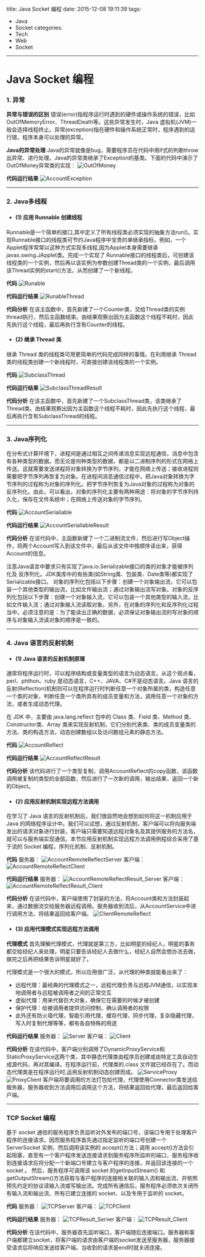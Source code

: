 title: Java Socket 编程
date: 2015-12-08 19:11:39
tags:
- Java
- Socket
categories:
- Tech
- Web
- Socket
---

# Java Socket 编程

### 1. 异常

**异常与错误的区别**
错误(error)指程序运行时遇到的硬件或操作系统的错误，比如 OutOfMemoryError、ThreadDeath等。这些异常发生时，Java 虚拟机(JVM)一般会选择线程终止。异常(exception)指在硬件和操作系统正常时，程序遇到的运行错，程序本身可以处理的异常。

**Java的异常处理**
Java的异常就像是bug，需要程序员在代码中用if式的判断throw出异常、进行处理。Java的异常类继承了Exception的基类。下面的代码中演示了OutOfMoney异常类的实现：
![OutOfMoney](/img/java_socket/OutOfMoney.png  "OutOfMoney")

**代码运行结果**
![AccountException](/img/java_socket/AccountException.png  "AccountException")

---

### 2. Java多线程

- #### (1) 应用 Runnable 创建线程

Runnable是一个简单的接口,其中定义了所有线程类必须实现的抽象方法run()。实现Runnable接口的线程类可节约Java程序中宝贵的单继承指标。例如，一个Applet程序常常以这种方式实现多线程,因为Applet本身需要继承javax.swing.JApplet类。完成一个实现了 Runnable接口的线程类后，可创建该线程类的一个实例，然后再以该实例为参数创建Thread类的一个实例，最后调用该Thread实例的start()方法，从而创建了一个新线程。

**代码**
![Runable](/img/java_socket/Runable.png  "Runable")

**代码运行结果**
![RunableThread](/img/java_socket/RunableThread.png  "RunableThread")

**代码分析**
在该主函数中，首先新建了一个Counter类，交给Thread类的实例thread执行，然后主函数结束。由结果观察出因为主函数这个线程不耗时，因此先执行这个线程，最后再执行含有Counter的线程。

- #### (2) 继承 Thread 类

继承 Thread 类的线程类可用更简单的代码完成同样的事情。在利用继承 Thread 类的线程类创建一个新线程时，可直接创建该线程类的一个实例。

**代码**
![SubclassThread](/img/java_socket/SubclassThread.png  "SubclassThread")

**代码运行结果**
![SubclassThreadResult](/img/java_socket/SubclassThreadResult.png  "SubclassThreadResult")

**代码分析**
在该主函数中，首先新建了一个SubclassThread类，该类继承了Thread类。由结果观察出因为主函数这个线程不耗时，因此先执行这个线程，最后再执行含有SubclassThread的线程。

---

### 3. Java序列化

在分布式计算环境下，进程间是通过相互之间传递消息实现远程通信，消息中包含有各种类型的数据。而无论是何种类型的数据，都是以二进制序列的形式在网络上传送。这就需要发送进程将对象转换为字节序列，才能在网络上传送；接收进程则需要把字节序列再恢复为对象。在进程间消息通信过程中，把Java对象转换为字节序列的过程称为对象的序列化。把字节序列恢复为Java对象的过程称为对象的反序列化。由此，可以看出，对象的序列化主要有两种用途：将对象的字节序列持久化，保存在文件系统中；在网络上传送对象的字节序列。

**代码**
![AccountSerialiable](/img/java_socket/AccountSerializable.png  "AccountSerialiable")

**代码运行结果**
![AccountSerialiableResult](/img/java_socket/AccountSerializableResult.png  "AccountSerialiableResult")

**代码分析**
在该代码中，主函数新建了一个二进制流文件，然后进行写Object操作，将两个Account写入到该文件中，最后从该文件中按顺序读出来，获得Account的信息。

注意Java语言中要求只有实现了java.io.Serializable接口的类的对象才能被序列化及
反序列化。JDK类库中的有些类(如String类、包装类、Date类等)都实现了Serializable接口。 对象的序列化包括以下步骤：创建一个对象输出流，它可以包装一个其他类型的输出流，比如文件输出流；通过对象输出流写对象。对象的反序列化包括以下步骤：创建一个对象输入流，它可以包装一个其他类型的输入流，比如文件输入流；通过对象输入流读取对象。另外，在对象的序列化和反序列化过程当中，必须注意的是：为了能读出正确的数据，必须保证对象输出流的写对象的顺序与对象输入流读对象的顺序是一致的。

---


### 4. Java 语言的反射机制

- #### (1) Java 语言的反射机制原理

通常将程序运行时，可以程序结构或变量类型的语言为动态语言。从这个观点看，perl、phthon、ruby 是动态语言，C++、JAVA、C#不是动态语言。Java 语言的反射(Reflection)机制则可以在程序运行时判断任意一个对象所属的类，构造任意一个类的对象，判断任意一个类所具有的成员变量和方法，调用任意一个对象的方法，或者生成动态代理。

在 JDK 中，主要由 java.lang.reflect 包中的 Class 类、Field 类、Method 类、Constructor类、Array 类来实现反射机制，它们分别代表类、类的成员变量类的方法、类的构造方法，动态创建数组以及访问数组元素的静态方法。

**代码**
![AccountReflect](/img/java_socket/AccountReflect.png  "AccountReflect")

**代码运行结果**
![AccountReflectResult](/img/java_socket/AccountReflectResult.png  "AccountReflectResult")

**代码分析**
该代码进行了一个类型复制，调用AccountReflect的copy函数，该函数调用被复制的类型的全部函数，然后进行了一次新的调用，输出结果，返回一个新的Object。

- #### (2) 应用反射机制实现远程方法调用

在学习了 Java 语言的反射机制后，我们很自然地会想到如何将这一机制应用于 Java 的网络程序设计中。我们可以试想，通过反射机制，客户端可以将向服务端发出的请求对象进行封装，客户端只需要知道远程对象名及其提供服务的方法名，就可以与服务端实现通信。本节应用反射机制实现远程方法调用例程综合采用了基于流的 Socket 编程，序列化机制、反射机制。

**代码**
服务器：
![AccountRemoteReflectServer](/img/java_socket/AccountRemoteReflectServer.png  "AccountRemoteReflectServer")
客户端：
![AccountRemoteReflectClient](/img/java_socket/AccountRemoteReflectClient.png  "AccountRemoteReflectClient")

**代码运行结果**
服务器：
![AccountRemoteReflectResult_Server](/img/java_socket/AccountRemoteReflectResult_Server.png  "AccountRemoteReflectResult_Server")
客户端：
![AccountRemoteReflectResult_Client](/img/java_socket/AccountRemoteReflectResult_Client.png  "AccountRemoteReflectResult_Client")

**代码分析**
在该代码中，客户端使用了封装的方法，将Account类和方法封装起来，通过数据流交给服务器远程调用。服务器收到流后，从AccountService中进行调用方法，将结果返回给客户端。
![ClientRemoteReflect](/img/java_socket/ClientRemoteReflect.png  "ClientRemoteReflect")

- #### (3) 应用代理模式实现远程方法调用

**代理模式**
首先理解代理模式，代理就是第三方，比如明星的经纪人，明星的事务都交给经纪人来处理，明星只要告诉经纪人去做什么，经纪人自然会想办法去做，做完之后再把结果告诉明星就好了。

代理模式是一个很大的模式，所以应用很广泛，从代理的种类就能看出来了：

- 远程代理：最经典的代理模式之一，远程代理负责与远程JVM通信，以实现本地调用者与远程被调用者之间的正常交互
- 虚拟代理：用来代替巨大对象，确保它在需要的时候才被创建
- 保护代理：给被调用者提供访问控制，确认调用者的权限
- 此外还有防火墙代理，智能引用代理，缓存代理，同步代理，复杂隐藏代理，写入时复制代理等等，都有各自特殊的用途

**代码运行结果**
服务器：
![Server](/img/java_socket/Server.png  "Server")
客户端：
![Client](/img/java_socket/Client.png  "Client")


**代码分析**
在该代码中，客户端分别调用了DynamicProxyService和StaticProxyService这两个类，其中静态代理类由程序员创建或由特定工具自动生成源代码，再对其编译。在程序运行前，代理类的.class 文件就已经存在了。而动态代理类是在程序运行时,运用反射机制动态创建而成。
![ServiceProxy](/img/java_socket/ServiceProxy.png  "ServiceProxy")
![ProxyClient](/img/java_socket/ProxyClient.png  "ProxyClient")
客户端将要调用的方法打包给代理，代理使用Connector类发送给服务器，服务器收到方法调用后调用这个方法，将结果返回给代理，最后返回给客户端。

---

### TCP Socket 编程

基于 socket 通信的服务程序负责监听对外发布的端口号，该端口专用于处理客户程序的连接请求。因而服务程序首先通过指定监听的端口号创建一个 ServerSocket 实例，然后调用该实例的 accept()方法；调用 accept()方法会引起阻塞，直至有一个客户程序发送连接请求到服务程序所监听的端口，服务程序收到连接请求后将分配一个新端口号建立与客户程序的连接，并返回该连接的一个 socket 。 然后，服务程序可调用该 socket 的getInputStream() 和getOutputStream()方法获取与客户程序的连接相关联的输入流和输出流，并依照预先约定的协议读输入流或写输出流。完成所有通信后，服务程序必须依次关闭所有输入流和输出流、所有已建立连接的 socket、以及专用于监听的 socket。

**代码**
服务器：
![TCPServer](/img/java_socket/TCPServer.png  "TCPServer")
客户端：
![TCPClient](/img/java_socket/TCPClient.png  "TCPClient")

**代码运行结果**
服务器：
![TCPResult_Server](/img/java_socket/TCPResult_Server.png  "TCPResult_Server")
客户端：
![TCPResult_Client](/img/java_socket/TCPResult_Client.png  "TCPResult_Client")

**代码分析**
在该代码中，服务器首先监听端口，客户端随后连接端口。服务器和客户端都建立socket，将客户端的请求由客户端的socket发送至服务器，服务器接受请求后将响应发送给客户端。当收到的请求是end时就关闭连接。

